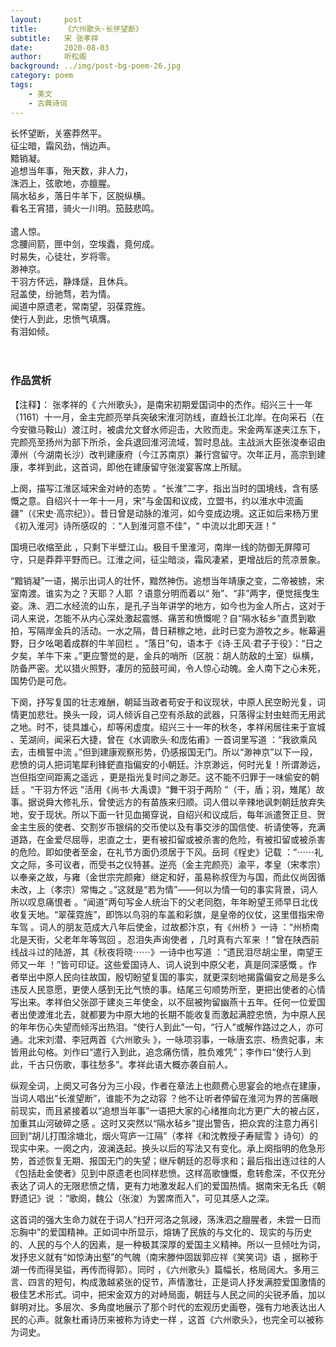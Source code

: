 ```yaml
---
layout:     post
title:      《六州歌头·长怀望断》
subtitle:   宋 张孝祥
date:       2020-08-03
author:     听松阁
background: ../img/post-bg-poem-26.jpg
category: poem
tags:
    - 美文
    - 古典诗词
---
```



长怀望断，关塞莽然平。<br>
征尘暗，霜风劲，悄边声。<br>
黯销凝。<br>
追想当年事，殆天数，非人力，<br>
洙泗上，弦歌地，亦膻腥。<br>
隔水毡乡，落日牛羊下，区脱纵横。<br>
看名王宵猎，骑火一川明。笳鼓悲鸣。<br>
<br>
遣人惊。<br>
念腰间箭，匣中剑，空埃蠹，竟何成。<br>
时易失，心徒壮，岁将零。<br>
渺神京。<br>
干羽方怀远，静烽燧，且休兵。<br>
冠盖使，纷驰骛，若为情。<br>
闻道中原遗老，常南望，羽葆霓旌。<br>
使行人到此，忠愤气填膺。<br>
有泪如倾。<br>
<br><br>

### 作品赏析
【注释】：
张孝祥的《 六州歌头》，是南宋初期爱国词中的杰作。绍兴三十一年（1161）十一月，金主完颜亮举兵突破宋淮河防线，直趋长江北岸。在向采石（在今安徽马鞍山）渡江时，被虞允文督水师迎击，大败而走。宋金两军遂夹江东下，完颜亮至扬州为部下所杀，金兵退回淮河流域，暂时息战。主战派大臣张浚奉诏由潭州（今湖南长沙）改判建康府（今江苏南京）兼行宫留守。次年正月，高宗到建康，孝祥到此，这首词，即他在建康留守张浚宴客席上所赋。

上阕，描写江淮区域宋金对峙的态势 。“长淮”二字，指出当时的国境线，含有感慨之意。自绍兴十一年十一月，宋“与金国和议成，立盟书，约以淮水中流画疆”（《宋史·高宗纪》）。昔日曾是动脉的淮河，如今变成边境。这正如后来杨万里《初入淮河》诗所感叹的 ：“人到淮河意不佳”，“ 中流以北即天涯！”

国境已收缩至此 ，只剩下半壁江山。极目千里淮河，南岸一线的防御无屏障可守，只是莽莽平野而已。江淮之间，征尘暗淡，霜风凄紧，更增战后的荒凉景象。

“黯销凝”一语，揭示出词人的壮怀，黯然神伤。追想当年靖康之变，二帝被掳，宋室南渡。谁实为之？天耶？人耶 ？语意分明而着以“ 殆”、“非”两字，便觉摇曳生姿。洙、泗二水经流的山东，是孔子当年讲学的地方，如今也为金人所占，这对于词人来说，怎能不从内心深处激起震憾、痛苦和愤慨呢？自“隔水毡乡”直贯到歇拍，写隔岸金兵的活动。一水之隔，昔日耕稼之地，此时已变为游牧之乡。帐幕遍野，日夕吆喝着成群的牛羊回栏 。“落日”句，语本于《诗·王风·君子于役》：“日之夕矣，羊牛下来 。”更应警觉的是，金兵的哨所（区脱：胡人防敌的土室）纵横，防备严密。尤以猎火照野，凄厉的笳鼓可闻，令人惊心动魄。金人南下之心未死，国势仍是可危。

下阕，抒写复国的壮志难酬，朝延当政者苟安于和议现状，中原人民空盼光复，词情更加悲壮。换头一段，词人倾诉自己空有杀敌的武器，只落得尘封虫蛀而无用武之地。时不，徒具雄心，却等闲虚度。绍兴三十一年的秋冬，孝祥闲居往来于宣城 、芜湖间，闻采石大捷，曾在《水调歌头·和庞佑甫》一首词里写道 ：“我欲乘风去，击楫誓中流 。”但到建康观察形势，仍感报国无门。所以“渺神京”以下一段，悲愤的词人把词笔犀利锋鋩直指偏安的小朝廷。汴京渺远，何时光复！所谓渺远，岂但指空间距离之遥远 ，更是指光复时间之渺茫。这不能不归罪于一味偷安的朝廷 。“干羽方怀远 ”活用《尚书·大禹谟》“舞干羽于两阶 ”（干，盾；羽，雉尾）故事。据说舜大修礼乐，曾使远方的有苗族来归顺。词人借以辛辣地讽刺朝廷放弃失地，安于现状。所以下面一针见血揭穿说，自绍兴和议成后，每年派遣贺正旦、贺金主生辰的使者、交割岁币银绢的交币使以及有事交涉的国信使、祈请使等，充满道路，在金爱尽屈辱，忠直之士，更有被扣留或被杀害的危险，有被扣留或被杀害的危险。即如使者至金，在礼节方面仍须居于下风。岳珂《桯史》记载 ：“⋯⋯礼文之际，多可议者，而受书之仪特甚。逆亮（金主完颜亮）渝平，孝皇（宋孝宗）以奉亲之故，与雍（金世宗完颜雍）继定和好，虽易称叔侄为与国，而此仪尚因循未改，上（孝宗）常悔之 。”这就是“若为情”——何以为情一句的事实背景，词人所以叹息痛恨者 。“闻道”两句写金人统治下的父老同胞，年年盼望王师早日北伐收复天地。“翠葆霓旌”，即饰以鸟羽的车盖和彩旗，是皇帝的仪仗，这里借指宋帝车驾 。词人的朋友范成大八年后使金，过故都汴京，有《州桥 》一诗 ：“州桥南北是天街，父老年年等驾回 。忍泪失声询使者 ，几时真有六军来 ！”曾在陕西前线战斗过的陆游，其《秋夜将晓⋯⋯》一诗中也写道 ：“遗民泪尽胡尘里，南望王师又一年 ！”皆可印证。这些爱国诗人、词人说到中原父老，真是同深感慨 。作者举出中原人民向往故国，殷切盼望复国的事实，就更深刻地揭露偏安之局是多么违反人民意愿，更使人感到无比气愤的事。结尾三句顺势所至，更把出使者的心情写出来。孝祥伯父张邵于建炎三年使金，以不屈被拘留幽燕十五年。任何一位爱国者出使渡淮北去，就都要为中原大地的长期不能收复而激起满腔忠愤，为中原人民的年年伤心失望而倾泻出热泪。“使行人到此”一句，“行人”或解作路过之人，亦可通。北宋刘潜、李冠两首《六州歌头 》，一咏项羽事，一咏唐玄宗、杨贵妃事，末皆用此句格。刘作曰“遣行入到此，追念痛伤情，胜负难凭”；李作曰“使行人到此，千古只伤歌，事往愁多”。孝祥此语大概亦袭自前人。

纵观全词，上阕又可各分为三小段，作者在章法上也颇费心思宴会的地点在建康，当词人唱出“长淮望断”，谁能不为之动容 ？他不让听者停留在淮河为界的苦痛眼前现实，而且紧接着以“追想当年事”一语把大家的心绪推向北方更广大的被占区，加重其山河破碎之感 。这时又突然以“隔水毡乡”提出警告，把众宾的注意力再引回到“胡儿打围涂塘北，烟火穹庐一江隔”（孝祥《和沈教授子寿赋雪 》诗句）的现实中来。一阕之内，波澜迭起。换头以后的写法又有变化。承上阕指明的危急形势，首述恢复无期、报国无门的失望；继斥朝廷的忍辱求和；最后指出连过往的人《包括赴金使者》见到中原遗老也同样悲愤。这样高歌慷慨，愈转愈深，不仅充分表达了词人的无限悲愤之情，更有力地激发起人们的爱国热情。据南宋无名氏《朝野遗记》说 ：“歌阕，魏公（张浚）为罢席而入”，可见其感人之深。

这首词的强大生命力就在于词人“扫开河洛之氛祲，荡洙泗之膻腥者，未尝一日而忘胸中”的爱国精神。正如词中所显示，熔铸了民族的与文化的、现实的与历史的、人民的与个人的因素，是一种极其深厚的爱国主义精神。所以一旦倾吐为词，发抒忠义就有“如惊涛出壑”的气魄（南宋滕仲固跋郭应祥《笑笑词》语 ，据称于湖一传而得吴镒，再传而得郭）。同时 ，《六州歌头》篇幅长，格局阔大。多用三言、四言的短句，构成激越紧张的促节，声情激壮，正是词人抒发满腔爱国激情的极佳艺术形式。词中，把宋金双方的对峙局面，朝廷与人民之间的尖锐矛盾，加以鲜明对比。多层次、多角度地展示了那个时代的宏观历史画卷，强有力地表达出人民的心声。就象杜甫诗历来被称为诗史一样 ，这首《六州歌头》，也完全可以被称为词史。

